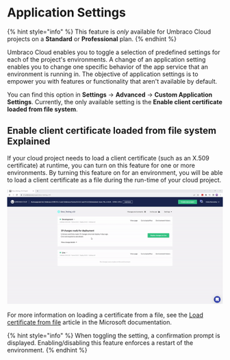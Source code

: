 # Application Settings

{% hint style="info" %}
This feature is _only_ available for Umbraco Cloud projects on a **Standard** or **Professional** plan.
{% endhint %}

Umbraco Cloud enables you to toggle a selection of predefined settings for each of the project's environments. A change of an application setting enables you to change one specific behavior of the app service that an environment is running in. The objective of application settings is to empower you with features or functionality that aren't available by default.

You can find this option in **Settings** -> **Advanced** -> **Custom Application Settings**. Currently, the only available setting is the **Enable client certificate loaded from file system**.

## Enable client certificate loaded from file system Explained

If your cloud project needs to load a client certificate (such as an X.509 certificate) at runtime, you can turn on this feature for one or more environments. By turning this feature on for an environment, you will be able to load a client certificate as a file during the run-time of your cloud project.

![Enable Client Certificate](../images/EnableClientCertificateLoadedFromFileSystem-v10.gif)

For more information on loading a certificate from a file, see the [Load certificate from file](https://docs.microsoft.com/en-us/azure/app-service/configure-ssl-certificate-in-code#load-certificate-from-file) article in the Microsoft documentation.

{% hint style="info" %}
When toggling the setting, a confirmation prompt is displayed. Enabling/disabling this feature enforces a restart of the environment.
{% endhint %}
